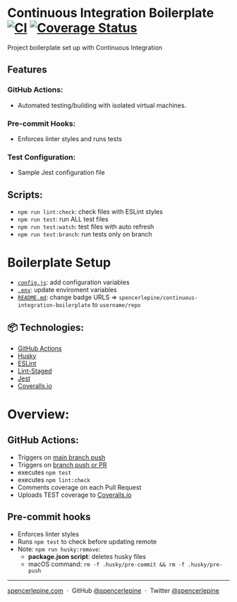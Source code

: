 # Continuous Integration Boilerplate [![CI](https://github.com/spencerlepine/continuous-integration-boilerplate/actions/workflows/main.yml/badge.svg?branch=main)](https://github.com/spencerlepine/continuous-integration-boilerplate/actions/workflows/main.yml) [![Coverage Status](https://coveralls.io/repos/github/spencerlepine/continuous-integration-boilerplate/badge.svg?branch=main)](https://coveralls.io/github/spencerlepine/continuous-integration-boilerplate?branch=main)

Project boilerplate set up with Continuous Integration

## Features

### GitHub Actions:
- Automated testing/building with isolated virtual machines.

### Pre-commit Hooks:
- Enforces linter styles and runs tests
### Test Configuration:

- Sample Jest configuration file

## Scripts:
- `npm run lint:check`: check files with ESLint styles
- `npm run test`: run ALL test files
- `npm run test:watch`: test files with auto refresh
- `npm run test:branch`: run tests only on branch
# Boilerplate Setup

- [`config.js`](./config/config.js): add configuration variables
- [`.env`](./.env): update enviroment variables
- [`README.md`](./github/workflows/main.yml): change badge URLS => `spencerlepine/continuous-integration-boilerplate` to `username/repo`

## 📦 Technologies:

- [GitHub Actions](https://docs.github.com/en/actions)
- [Husky](https://typicode.github.io/husky/#/)
- [ESLint](https://eslint.org/)
- [Lint-Staged](https://www.npmjs.com/package/lint-staged)
- [Jest](https://jestjs.io/)
- [Coveralls.io](https://coveralls.io/)
# Overview:
## GitHub Actions:

- Triggers on [main branch push](`.github/workflows/main.yml`)
- Triggers on [branch push or PR](`.github/workflows/branch.yml`)
- executes `npm test`
- executes `npm lint:check`
- Comments coverage on each Pull Request
- Uploads TEST coverage to [Coveralls.io](https://coveralls.io/)

## Pre-commit hooks

- Enforces linter styles
- Runs `npm test` to check before updating remote
- Note: `npm run husky:remove`:
  - **package.json script**: deletes husky files
  - macOS command: `rm -f .husky/pre-commit && rm -f .husky/pre-push`

---

[spencerlepine.com](https://www.spencerlepine.com) &nbsp;&middot;&nbsp; GitHub [@spencerlepine](https://github.com/spencerlepine) &nbsp;&middot;&nbsp; Twitter [@spencerlepine](http://twitter.com/spencerlepine)

